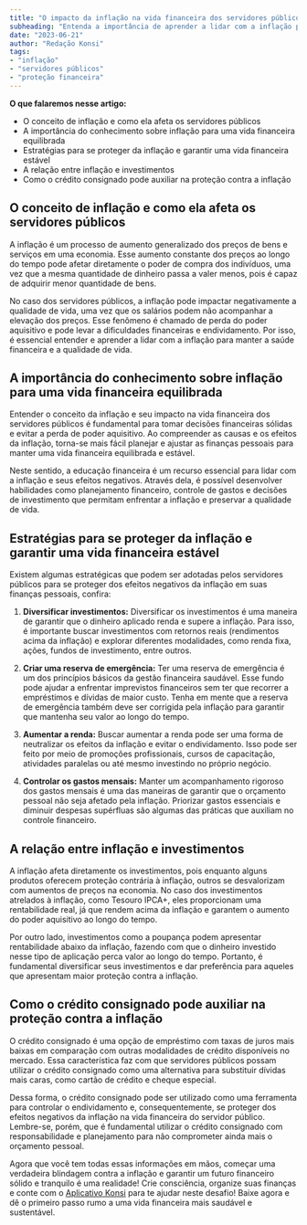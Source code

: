```yaml
---
title: "O impacto da inflação na vida financeira dos servidores públicos e como se proteger"
subheading: "Entenda a importância de aprender a lidar com a inflação para manter a saúde financeira e a qualidade de vida no futuro"
date: "2023-06-21"
author: "Redação Konsi"
tags:
- "inflação"
- "servidores públicos"
- "proteção financeira"
---
```


**O que falaremos nesse artigo:**

- O conceito de inflação e como ela afeta os servidores públicos
- A importância do conhecimento sobre inflação para uma vida financeira equilibrada
- Estratégias para se proteger da inflação e garantir uma vida financeira estável
- A relação entre inflação e investimentos
- Como o crédito consignado pode auxiliar na proteção contra a inflação

## O conceito de inflação e como ela afeta os servidores públicos

A inflação é um processo de aumento generalizado dos preços de bens e serviços em uma economia. Esse aumento constante dos preços ao longo do tempo pode afetar diretamente o poder de compra dos indivíduos, uma vez que a mesma quantidade de dinheiro passa a valer menos, pois é capaz de adquirir menor quantidade de bens. 

No caso dos servidores públicos, a inflação pode impactar negativamente a qualidade de vida, uma vez que os salários podem não acompanhar a elevação dos preços. Esse fenômeno é chamado de perda do poder aquisitivo e pode levar a dificuldades financeiras e endividamento. Por isso, é essencial entender e aprender a lidar com a inflação para manter a saúde financeira e a qualidade de vida.

## A importância do conhecimento sobre inflação para uma vida financeira equilibrada

Entender o conceito da inflação e seu impacto na vida financeira dos servidores públicos é fundamental para tomar decisões financeiras sólidas e evitar a perda de poder aquisitivo. Ao compreender as causas e os efeitos da inflação, torna-se mais fácil planejar e ajustar as finanças pessoais para manter uma vida financeira equilibrada e estável. 

Neste sentido, a educação financeira é um recurso essencial para lidar com a inflação e seus efeitos negativos. Através dela, é possível desenvolver habilidades como planejamento financeiro, controle de gastos e decisões de investimento que permitam enfrentar a inflação e preservar a qualidade de vida.

## Estratégias para se proteger da inflação e garantir uma vida financeira estável

Existem algumas estratégicas que podem ser adotadas pelos servidores públicos para se proteger dos efeitos negativos da inflação em suas finanças pessoais, confira:

1. **Diversificar investimentos:** Diversificar os investimentos é uma maneira de garantir que o dinheiro aplicado renda e supere a inflação. Para isso, é importante buscar investimentos com retornos reais (rendimentos acima da inflação) e explorar diferentes modalidades, como renda fixa, ações, fundos de investimento, entre outros.

2. **Criar uma reserva de emergência:** Ter uma reserva de emergência é um dos princípios básicos da gestão financeira saudável. Esse fundo pode ajudar a enfrentar imprevistos financeiros sem ter que recorrer a empréstimos e dívidas de maior custo. Tenha em mente que a reserva de emergência também deve ser corrigida pela inflação para garantir que mantenha seu valor ao longo do tempo.

3. **Aumentar a renda:** Buscar aumentar a renda pode ser uma forma de neutralizar os efeitos da inflação e evitar o endividamento. Isso pode ser feito por meio de promoções profissionais, cursos de capacitação, atividades paralelas ou até mesmo investindo no próprio negócio.

4. **Controlar os gastos mensais:** Manter um acompanhamento rigoroso dos gastos mensais é uma das maneiras de garantir que o orçamento pessoal não seja afetado pela inflação. Priorizar gastos essenciais e diminuir despesas supérfluas são algumas das práticas que auxiliam no controle financeiro.

## A relação entre inflação e investimentos

A inflação afeta diretamente os investimentos, pois enquanto alguns produtos oferecem proteção contrária à inflação, outros se desvalorizam com aumentos de preços na economia. No caso dos investimentos atrelados à inflação, como Tesouro IPCA+, eles proporcionam uma rentabilidade real, já que rendem acima da inflação e garantem o aumento do poder aquisitivo ao longo do tempo.

Por outro lado, investimentos como a poupança podem apresentar rentabilidade abaixo da inflação, fazendo com que o dinheiro investido nesse tipo de aplicação perca valor ao longo do tempo. Portanto, é fundamental diversificar seus investimentos e dar preferência para aqueles que apresentam maior proteção contra a inflação.

## Como o crédito consignado pode auxiliar na proteção contra a inflação

O crédito consignado é uma opção de empréstimo com taxas de juros mais baixas em comparação com outras modalidades de crédito disponíveis no mercado. Essa característica faz com que servidores públicos possam utilizar o crédito consignado como uma alternativa para substituir dívidas mais caras, como cartão de crédito e cheque especial. 

Dessa forma, o crédito consignado pode ser utilizado como uma ferramenta para controlar o endividamento e, consequentemente, se proteger dos efeitos negativos da inflação na vida financeira do servidor público. Lembre-se, porém, que é fundamental utilizar o crédito consignado com responsabilidade e planejamento para não comprometer ainda mais o orçamento pessoal. 

Agora que você tem todas essas informações em mãos, começar uma verdadeira blindagem contra a inflação e garantir um futuro financeiro sólido e tranquilo é uma realidade! Crie consciência, organize suas finanças e conte com o [Aplicativo Konsi](https://www.konsi.com.br) para te ajudar neste desafio! Baixe agora e dê o primeiro passo rumo a uma vida financeira mais saudável e sustentável.